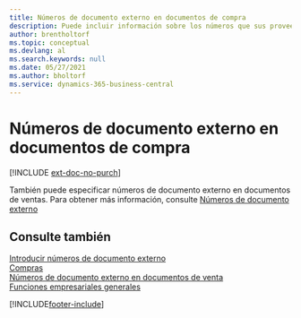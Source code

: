 ```yaml
---
title: Números de documento externo en documentos de compra
description: Puede incluir información sobre los números que sus proveedores asignan a los documentos que le envían mediante el campo N.º documento externo o el campo Su referencia. Conozca la diferencia entre los dos campos aquí.
author: brentholtorf
ms.topic: conceptual
ms.devlang: al
ms.search.keywords: null
ms.date: 05/27/2021
ms.author: bholtorf
ms.service: dynamics-365-business-central
---
```

# <a name="external-document-numbers-on-purchase-documents"></a>Números de documento externo en documentos de compra

[!INCLUDE [ext-doc-no-purch](includes/ext-doc-no-purch.md)]

También puede especificar números de documento externo en documentos de ventas. Para obtener más información, consulte [Números de documento externo](sales-how-invoice-sales.md#external-document-numbers)

## <a name="see-also"></a>Consulte también

[Introducir números de documento externo](across-enter-external-document-numbers.md)  
[Compras](purchasing-manage-purchasing.md)  
[Números de documento externo en documentos de venta](sales-how-invoice-sales.md#external-document-numbers)  
[Funciones empresariales generales](ui-across-business-areas.md)  

[!INCLUDE[footer-include](includes/footer-banner.md)]
